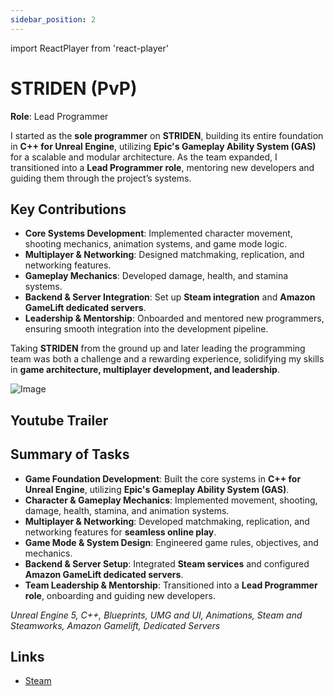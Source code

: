 ```yaml
---
sidebar_position: 2
---
```


import ReactPlayer from 'react-player'

# STRIDEN (PvP)
**Role**: Lead Programmer

I started as the **sole programmer** on **STRIDEN**, building its entire foundation in **C++ for Unreal Engine**, utilizing **Epic's Gameplay Ability System (GAS)** for a scalable and modular architecture. As the team expanded, I transitioned into a **Lead Programmer role**, mentoring new developers and guiding them through the project’s systems.

## Key Contributions
- **Core Systems Development**: Implemented character movement, shooting mechanics, animation systems, and game mode logic.  
- **Multiplayer & Networking**: Designed matchmaking, replication, and networking features.  
- **Gameplay Mechanics**: Developed damage, health, and stamina systems.  
- **Backend & Server Integration**: Set up **Steam integration** and **Amazon GameLift dedicated servers**.  
- **Leadership & Mentorship**: Onboarded and mentored new programmers, ensuring smooth integration into the development pipeline.  

Taking **STRIDEN** from the ground up and later leading the programming team was both a challenge and a rewarding experience, solidifying my skills in **game architecture, multiplayer development, and leadership**.

![Image](../../static/img/striden.gif)

## Youtube Trailer
<ReactPlayer url='https://youtu.be/k8tf0gR6xGo?si=gey4TaLV_bKTUteE' />

## Summary of Tasks
- **Game Foundation Development**: Built the core systems in **C++ for Unreal Engine**, utilizing **Epic's Gameplay Ability System (GAS)**.  
- **Character & Gameplay Mechanics**: Implemented movement, shooting, damage, health, stamina, and animation systems.  
- **Multiplayer & Networking**: Developed matchmaking, replication, and networking features for **seamless online play**.  
- **Game Mode & System Design**: Engineered game rules, objectives, and mechanics.  
- **Backend & Server Setup**: Integrated **Steam services** and configured **Amazon GameLift dedicated servers**.  
- **Team Leadership & Mentorship**: Transitioned into a **Lead Programmer role**, onboarding and guiding new developers.  

*Unreal Engine 5, C++, Blueprints, UMG and UI, Animations, Steam and Steamworks, Amazon Gamelift, Dedicated Servers*

## Links
- [Steam](https://store.steampowered.com/app/2052970/STRIDEN/)